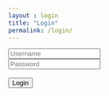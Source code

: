 ```yaml
---
layout : login
title: "Login"
permalink: /login/
---
```

<dl>    
  <div class="container">
    <div class="row">
        <div class="col-xs-12">
            <div class="logo_login"></div>
        </div>
    </div>
    <div class="row">
        <div class="col-xs-12">
            <form name="login" class="form-signin">
		    <div class="login">
				<input type="text" class="form-control" placeholder="Username" name="userid">
                <br>
				<input type="password" class="form-control" placeholder="Password" name="pswrd">
                <br><br>
				<input type="button" class="btn btn-default btn-block btn-custom margin-button_login " onclick="check(this.form)" value="Login"/>
		    </div>
            </form>
        </div>
        </div>
    </div>
</div>

<script language="javascript">
function check(form)
{
 
 if(form.userid.value == "admin" && form.pswrd.value == "student")
  {
    window.open('/home/')
  }
 else
 {
   alert("Invalid Login!")
  }
}
</script>

</dl>